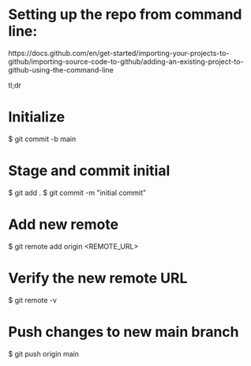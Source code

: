 <h1>Setting up the repo from command line:</h1>
https://docs.github.com/en/get-started/importing-your-projects-to-github/importing-source-code-to-github/adding-an-existing-project-to-github-using-the-command-line

tl;dr

# Initialize
$ git commit -b main

# Stage and commit initial
$ git add .
$ git commit -m "initial commit"

# Add new remote
$ git remote add origin  <REMOTE_URL> 

# Verify the new remote URL
$ git remote -v

# Push changes to new main branch
$ git push origin main
